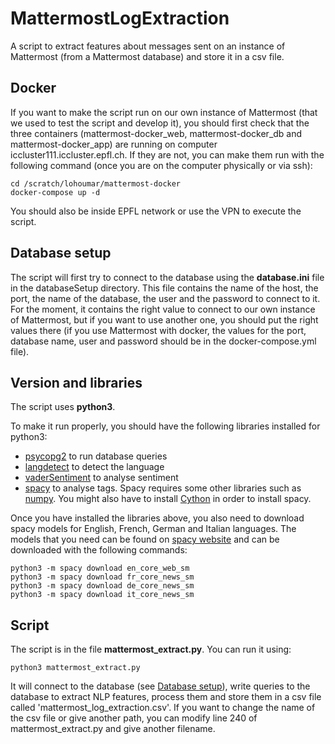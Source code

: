 # MattermostLogExtraction

A script to extract features about messages sent on an instance of Mattermost (from a Mattermost database) and store it in a csv file.



## Docker


If you want to make the script run on our own instance of Mattermost (that we used to test the script and develop it), you should first check that the three containers (mattermost-docker_web, mattermost-docker_db and mattermost-docker_app) are running on computer iccluster111.iccluster.epfl.ch. If they are not, you can make them run with the following command (once you are on the computer physically or via ssh):

```
cd /scratch/lohoumar/mattermost-docker
docker-compose up -d
```

You should also be inside EPFL network or use the VPN to execute the script.



## Database setup


The script will first try to connect to the database using the **database.ini** file in the databaseSetup directory. This file contains the name of the host, the port, the name of the database, the user and the password to connect to it. For the moment, it contains the right value to connect to our own instance of Mattermost, but if you want to use another one, you should put the right values there (if you use Mattermost with docker, the values for the port, database name, user and password should be in the docker-compose.yml file).


## Version and libraries


The script uses **python3**. 

To make it run properly, you should have the following libraries installed for python3:

* [psycopg2](https://pypi.org/project/psycopg2/) to run database queries
* [langdetect](https://pypi.org/project/langdetect/) to detect the language
* [vaderSentiment](https://pypi.org/project/vaderSentiment/) to analyse sentiment
* [spacy](https://spacy.io/) to analyse tags. Spacy requires some other libraries such as [numpy](https://numpy.org/). You might also have to install [Cython](https://cython.org/) in order to install spacy.


Once you have installed the libraries above, you also need to download spacy models for English, French, German and Italian languages. The models that you need can be found on [spacy website](https://spacy.io/usage) and can be downloaded with the following commands:

```
python3 -m spacy download en_core_web_sm
python3 -m spacy download fr_core_news_sm
python3 -m spacy download de_core_news_sm
python3 -m spacy download it_core_news_sm
```



## Script


The script is in the file **mattermost_extract.py**. You can run it using:

`python3 mattermost_extract.py`

It will connect to the database (see [Database setup](#database-setup)), write queries to the database to extract NLP features, process them and store them in a csv file called 'mattermost_log_extraction.csv'. If you want to change the name of the csv file or give another path, you can modify line 240 of mattermost_extract.py and give another filename.
